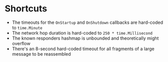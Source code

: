 # Shortcuts

* The timeouts for the `OnStartup` and `OnShutdown` callbacks are hard-coded to `time.Minute`
* The network hop duration is hard-coded to `250 * time.Millisecond`
* The known responders hashmap is unbounded and theoretically might overflow
* There's an 8-second hard-coded timeout for all fragments of a large message to be reassembled
